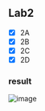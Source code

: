 ## Lab2
- [x] 2A
- [x] 2B
- [x] 2C
- [x] 2D
### result
![image](https://user-images.githubusercontent.com/5653840/109984605-e5b1a100-7d3e-11eb-92ad-7df74cb1a8eb.png)
